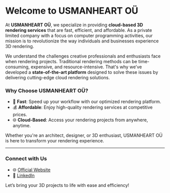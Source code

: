 # Welcome to USMANHEART OÜ  

At **USMANHEART OÜ**, we specialize in providing **cloud-based 3D rendering services** that are fast, efficient, and affordable. As a private limited company with a focus on computer programming activities, our mission is to revolutionize the way individuals and businesses experience 3D rendering.  

We understand the challenges creative professionals and enthusiasts face when rendering projects. Traditional rendering methods can be time-consuming, expensive, and resource-intensive. That's why we’ve developed a **state-of-the-art platform** designed to solve these issues by delivering cutting-edge cloud rendering solutions.  

### Why Choose USMANHEART OÜ?  
- 🚀 **Fast**: Speed up your workflow with our optimized rendering platform.  
- 💰 **Affordable**: Enjoy high-quality rendering services at competitive prices.  
- 🌐 **Cloud-Based**: Access your rendering projects from anywhere, anytime.  

Whether you're an architect, designer, or 3D enthusiast, USMANHEART OÜ is here to transform your rendering experience.  

---

### Connect with Us  
- 🌐 [Official Website](https://www.usmanheart.com)  
- 💼 [LinkedIn](https://ee.linkedin.com/company/usmanheart)  

Let’s bring your 3D projects to life with ease and efficiency!  
